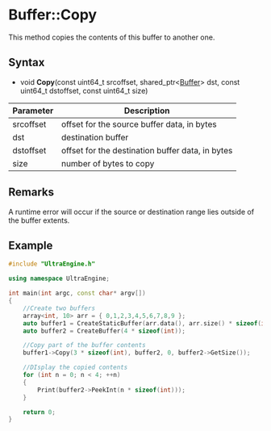 # Buffer::Copy

This method copies the contents of this buffer to another one.

## Syntax

- void **Copy**(const uint64_t srcoffset, shared_ptr<[Buffer](Buffer.md)> dst, const uint64_t dstoffset, const uint64_t size)

| Parameter | Description |
| ----- | ----- |
| srcoffset | offset for the source buffer data, in bytes |
| dst | destination buffer |
| dstoffset | offset for the destination buffer data, in bytes | 
| size | number of bytes to copy |

## Remarks

A runtime error will occur if the source or destination range lies outside of the buffer extents.

## Example

```c++
#include "UltraEngine.h"

using namespace UltraEngine;

int main(int argc, const char* argv[])
{
	//Create two buffers
	array<int, 10> arr = { 0,1,2,3,4,5,6,7,8,9 };
	auto buffer1 = CreateStaticBuffer(arr.data(), arr.size() * sizeof(int));
	auto buffer2 = CreateBuffer(4 * sizeof(int));

	//Copy part of the buffer contents
	buffer1->Copy(3 * sizeof(int), buffer2, 0, buffer2->GetSize());

	//DIsplay the copied contents
	for (int n = 0; n < 4; ++n)
	{
		Print(buffer2->PeekInt(n * sizeof(int)));
	}

	return 0;
}
```

